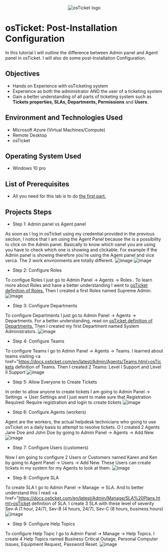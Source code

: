 <p align="center">
<img src="https://i.imgur.com/Clzj7Xs.png" alt="osTicket logo"/>
</p>

<h1>osTicket: Post-Installation Configuration</h1>

In this tutorial I will outline the difference between Admin panel and Agent panel in osTicket. I will also do some post-Installation Configuration.

<h2>Objectives</h2>

-  Hands on Experience with osTicketing system
-  Experience as both the administrator AND the user of a ticketing system
-  Gain a better understanding of all parts of ticketing system such as <b>Tickets properties, SLAs, Departments, Permissions</b> and <b>Users</b>.

<h2>Environment and Technologies Used</h2>

-  Microsoft Azure (Virtual Machines/Compute)
-  Remote Desktop
-  osTicket
  
<h2>Operating System Used</h2>

-  Windows 10 pro

<h2>List of Prerequisites</h2>

-  All you need for this lab is to do <a href="https://github.com/danielbangm/osticket-prereqs/blob/main/README.md">the first part.</a>

<h2>Projects Steps</h2>

-  Step 1: Admin panel vs Agent panel

As soon as I log in osTicket using my credential provided in the previous section, I notice that I am using the Agent Panel because the is a possibility to click on the Admin panel. Basically to know which oanel you are using you have to check which one is showing and clickable. For example if the Admin panel is showing therefore you're using the Agent panel and vice verca. The 2 work environments are totally different.
![image](https://github.com/danielbangm/post-install-config/assets/22795502/7c63f20c-ec00-4528-9dfe-f823b11551b0)
![image](https://github.com/danielbangm/post-install-config/assets/22795502/719a38c0-1dc1-4bda-a337-7e99eff93963)

-  Step 2: Configure Roles

To configue Roles I just go to Admin Panel -> Agents -> Roles . To learn more about Roles and have a better understanding I went to <a href="https://docs.osticket.com/en/latest/Admin/Agents/Roles.html">osTicket definition of Roles.</a> Then I created a first Roles named Supreme Admin. 
![image](https://github.com/danielbangm/post-install-config/assets/22795502/a241a669-f6db-442e-a4f0-ac2bf3c70c0c)

-  Step 3: Configure Departments

To configure Departments I just go to Admin Panel -> Agents -> Departments. For a better understanding, read on <a href="https://docs.osticket.com/en/latest/Admin/Agents/Departments.html">osTicket definition of Departments.</a> Then I created my first Department named System Administrators.
![image](https://github.com/danielbangm/post-install-config/assets/22795502/322ca1fb-84e3-48e1-96bc-80c5733ee49f)

-  Step 4: Configure Teams

To configure Teams I go to Admin Panel -> Agents -> Teams. I learned about teams visiting <a href="https://docs.osticket.com/en/latest/Admin/Agents/Teams.html>osTickets definition of Teams.</a> Then I created 2 Teams: Level I Support and Level II Support
![image](https://github.com/danielbangm/post-install-config/assets/22795502/06345d06-37aa-4bad-a5be-e426e826b882)

-  Step 5: Allow Everyone to Create Tickets

In order to allow anyone to create tickets I am going to Admin Panel -> Settings -> User Settings and I just want to make sure that Registration Required: Require registration and login to create tickets 
![image](https://github.com/danielbangm/post-install-config/assets/22795502/f3fa94b6-f03d-481e-a1bd-0841fe5fd750)

-  Step 6: Configure Agents (workers)

Agent are the workers, the actual helpdesk technicians who going to use osTicket on a daily basis to attempt to resolve tickets. O I created 2 Agents Jane Doe and John Doe by going to Admin Panel -> Agents -> Add New
![image](https://github.com/danielbangm/post-install-config/assets/22795502/9ee0b99f-a6ef-4839-aa2b-15a2bec85c9d)

-  Step 7: Configure Users (customers)

Now I am going to configure 2 Users or Customers named Karen and Ken by going to Agent Panel -> Users -> Add New. These Users can create tickets in my system for my Agents to look at them.
![image](https://github.com/danielbangm/post-install-config/assets/22795502/cb561329-45a3-48fa-90cc-7dc5351bb2c8)

-  Step 8: Configure SLA

To create SLA I go to Admin Panel -> Manage -> SLA. And to better understand this I read <a href="https://docs.osticket.com/en/latest/Admin/Manage/SLA%20Plans.html>osTicket definition of SLA.</a> I create 3 SLA with these level of severity Sev-A (1 hour, 24/7), Sev-B (4 hours, 24/7), Sev-C (8 hours, business hours)
![image](https://github.com/danielbangm/post-install-config/assets/22795502/4387b04e-3044-49ca-8c23-4976797b9566)

-  Step 9: Configure Help Topics

To configure Help Topic I go to Admin Panel -> Manage -> Help Topics. I create 4 Help Topics named Business Critical Outage, Personal Computer Issues, Equipment Request, Password Reset.
![image](https://github.com/danielbangm/post-install-config/assets/22795502/1c66a215-c59d-4f27-8630-ca3a284817a4)
